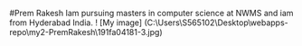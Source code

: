 #Prem Rakesh
Iam pursuing masters in computer science at NWMS and iam from Hyderabad India.
! [My image] (C:\Users\S565102\Desktop\webapps-repo\my2-PremRakesh\191fa04181-3.jpg)